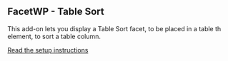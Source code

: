 ## FacetWP - Table Sort

This add-on lets you display a Table Sort facet, to be placed in a table th element, to sort a table column.

[Read the setup instructions](https://facetwp.com/help-center/facets/facet-types/table-sort/)


